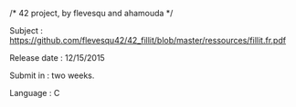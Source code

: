 /* 42 project, by flevesqu and ahamouda */

Subject : https://github.com/flevesqu42/42_fillit/blob/master/ressources/fillit.fr.pdf

Release date : 12/15/2015

Submit in : two weeks.

Language : C
